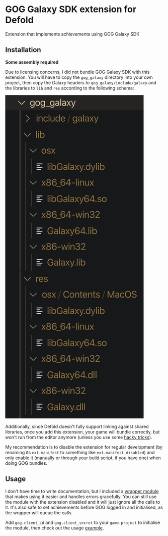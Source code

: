 # GOG Galaxy SDK extension for Defold

Extension that implements achievements using GOG Galaxy SDK

## Installation

**Some assembly required**

Due to licensing concerns, I did not bundle GOG Galaxy SDK with this extension.
You will have to copy the `gog_galaxy` directory into your own project, then
copy the Galaxy headers to `gog_galaxy/include/galaxy` and the libraries to `lib` 
and `res` according to the following schema:

![Library paths](./library_paths.png)

Additionally, since Defold doesn't fully support linking against shared libraries,
once you add this extension, your game will bundle correctly, but won't run from the
editor anymore (unless you use some [hacky tricks](./run_osx.sh)).

My recommendation is to disable the extension for regular development (by renaming its
`ext.manifest` to something like `ext.manifest_disabled`) and only enable it (manually
or through your build script, if you have one) when doing GOG bundles.

## Usage

I don't have time to write documentation, but I included a 
[wrapper module](./gog_galaxy/gog.lua) that makes using it easier and 
handles errors gracefully. You can still use the module with the extension
disabled and it will just ignore all the calls to it. It's also safe to set
achievements before GOG logged in and initialised, as the wrapper will queue the calls.

Add `gog.client_id` and `gog.client_secret` to your `game.project` to initialise the 
module, then check out the usage [example](./example/main.script).